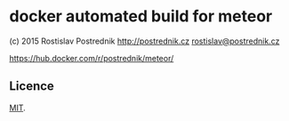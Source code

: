 # docker automated build for meteor

(c) 2015 Rostislav Postrednik http://postrednik.cz <rostislav@postrednik.cz>

https://hub.docker.com/r/postrednik/meteor/

## Licence

[MIT](./LICENSE).
